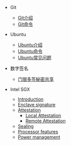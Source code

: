 - Git

  - [Git介绍](Git/1.%20git介绍.md)
  - [Git命令](Git/2.%20git命令.md)

- Ubuntu

  - [Ubuntu介绍](Ubuntu/1.%20ubuntu介绍.md)
  - [Ubuntu命令](Ubuntu/2.%20ubuntu命令.md)
  - [Ubuntu常见问题](Ubuntu/3.%20ubuntu常见问题.md)

- 数字签名

  - [门限多签秘密共享](Signatures/1.%20门限多重盲签.md)

- Intel SGX

  - [Introduction](Intel%20SGX/1.%20sgx介绍.md)
  - [Enclave signature](Intel%20SGX/2.%20Enclave%20Signature.md)
  - [Attestation](Intel%20SSGX/3.%20Attestation.md)
    - [Local Attestation](Intel%20SSGX/3.1%20Local%20Attestation.md)
    - [Remote Attestation](Intel%20SSGX/3.2%20Remote%20Attestation.md)
  - [Sealing](Intel%20SSGX/4.%20sealing.md)
  - [Processor features](Intel%20SSGX/5.%20Processor%20features.md)
  - [Power management](Intel%20SSGX/6.%20Power%20management.md)
  
  